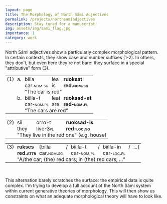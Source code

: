```yaml
---
layout: page
title: The Morphology of North Sámi Adjectives
permalink: /projects/northsamiadjectives
description: Stay tuned for a manuscript!
img: assets/img/sami_flag.jpg
importance: 1
category: work
---
```


North Sámi adjectives show a particularly complex morphological pattern.
In certain contexts, they show case and number suffixes (1-2). 
In others, they don't, but even here they're not bare: they surface in a special "attributive" form (3).

<style type="text/css">
    .tg  {border-collapse:collapse;border-spacing:0;}
    .tg td{border-color:black;border-style:solid;border-width:0px;overflow:hidden;padding:0px 5px;word-break:normal;}
    .tg th{border-color:black;border-style:solid;border-width:0px;overflow:hidden;padding:0px 5px;word-break:normal;}
    .tg .tg-73oq{border-color:#000000;text-align:left;vertical-align:top}
</style>
<table class="tg">
<tbody>
  <tr>
    <td class="tg-73oq">(1)</td>
    <td class="tg-73oq">a.</td>
    <td class="tg-73oq">biila</td>
    <td class="tg-73oq">lea</td>
    <td class="tg-73oq"><b>ruoksat</b></td>
  </tr>
  <tr>
    <td class="tg-73oq"></td>
    <td class="tg-73oq"></td>
    <td class="tg-73oq">car<font style="font-variant: small-caps">.nom.sg</font></td>
    <td class="tg-73oq">is</td>
    <td class="tg-73oq"><b>red<font style="font-variant: small-caps">.nom.sg</font></b></td>
  </tr>
  <tr>
    <td class="tg-73oq"></td>
    <td class="tg-73oq"></td>
    <td class="tg-73oq" colspan="3">"The car is red"</td>
  </tr>
  <tr>
    <td class="tg-73oq"></td>
    <td class="tg-73oq">b.</td>
    <td class="tg-73oq">biilla-t</td>
    <td class="tg-73oq">leat</td>
    <td class="tg-73oq"><b>ruoksad-at</b></td>
  </tr>
  <tr>
    <td class="tg-73oq"></td>
    <td class="tg-73oq"></td>
    <td class="tg-73oq">car<font style="font-variant: small-caps">-nom.pl</font></td>
    <td class="tg-73oq">are</td>
    <td class="tg-73oq"><b>red<font style="font-variant: small-caps">-nom.pl</font></b></td>
  </tr>
  <tr>
    <td class="tg-73oq"></td>
    <td class="tg-73oq"></td>
    <td class="tg-73oq" colspan="3">"The cars are red"</td>
  </tr>
</tbody>
</table>
<style type="text/css">
    .tg  {border-collapse:collapse;border-spacing:0;}
    .tg td{border-color:black;border-style:solid;border-width:0px;overflow:hidden;padding:0px 5px;word-break:normal;}
    .tg th{border-color:black;border-style:solid;border-width:0px;overflow:hidden;padding:0px 5px;word-break:normal;}
    .tg .tg-73oq{border-color:#000000;text-align:left;vertical-align:top}
</style>
<table class="tg">
<tbody>
  <tr>
    <td class="tg-73oq">(2)</td>
    <td class="tg-73oq">sii</td>
    <td class="tg-73oq">orro-t</td>
    <td class="tg-73oq"><b>ruoksad-is</b></td>
  </tr>
  <tr>
    <td class="tg-73oq"></td>
    <td class="tg-73oq">they</td>
    <td class="tg-73oq">live<font style="font-variant: small-caps">-3pl</font></td>
    <td class="tg-73oq"><b>red<font style="font-variant: small-caps">-loc.sg</font></b></td>
  </tr>
  <tr>
    <td class="tg-73oq"></td>
    <td class="tg-73oq" colspan="3">"They live in the red one" (e.g. house)</td>
  </tr>
</tbody>
</table>
<style type="text/css">
    .tg  {border-collapse:collapse;border-spacing:0;}
    .tg td{border-color:black;border-style:solid;border-width:0px;overflow:hidden;padding:0px 5px;word-break:normal;}
    .tg th{border-color:black;border-style:solid;border-width:0px;overflow:hidden;padding:0px 5px;word-break:normal;}
    .tg .tg-73oq{border-color:#000000;text-align:left;vertical-align:top}
</style>
<table class="tg">
<tbody>
  <tr>
    <td class="tg-73oq">(3)</td>
    <td class="tg-73oq"><b>rukses</b></td>
    <td class="tg-73oq">{biila</td>
    <td class="tg-73oq">/</td>
    <td class="tg-73oq">biilla-t</td>
    <td class="tg-73oq">/</td>
    <td class="tg-73oq">biilla-in</td>
    <td class="tg-73oq">/</td>
    <td class="tg-73oq">...}</td>
  </tr>
  <tr>
    <td class="tg-73oq"></td>
    <td class="tg-73oq"><b>red<font style="font-variant: small-caps">.attr</font></b></td>
    <td class="tg-73oq">car<font style="font-variant: small-caps">.nom.sg</font></td>
    <td class="tg-73oq"></td>
    <td class="tg-73oq">car<font style="font-variant: small-caps">-nom.pl</font></td>
    <td class="tg-73oq"></td>
    <td class="tg-73oq">car<font style="font-variant: small-caps">-loc.pl</font></td>
    <td class="tg-73oq"></td>
    <td class="tg-73oq"></td>
  </tr>
  <tr>
    <td class="tg-73oq"></td>
    <td class="tg-73oq" colspan="7">"A/the car; (the) red cars; in (the) red cars; ..."</td>
  </tr>
</tbody>
</table>
<br>

This alternation barely scratches the surface: the empirical data is quite complex.
I'm trying to develop a full account of the North Sámi system within current generative theories of morphology.
This will then show us constraints on what an adequate morphological theory will have to look like.
